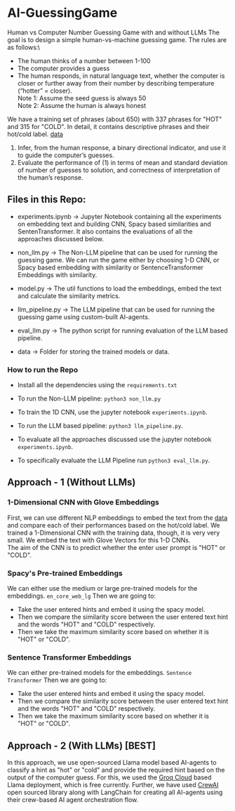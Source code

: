 # AI-GuessingGame
Human vs Computer Number Guessing Game with and without LLMs
The goal is to design a simple human-vs-machine guessing
game.
The rules are as follows:\
- The human thinks of a number between 1-100
- The computer provides a guess
- The human responds, in natural language text, whether the computer is closer or
further away from their number by describing temperature (“hotter” = closer).\
Note 1: Assume the seed guess is always 50 \
Note 2: Assume the human is always honest 

We have a training set of phrases (about 650) with 337 phrases for "HOT" and 315 for "COLD". In detail, it contains descriptive phrases and their hot/cold label. [data](https://github.com/ayanavasarkar/AI-GuessingGame/blob/main/data/train_data.csv)

1. Infer, from the human response, a binary directional indicator, and use it to guide
the computer’s guesses.
2. Evaluate the performance of (1) in terms of mean and standard deviation of
number of guesses to solution, and correctness of interpretation of the human’s
response.


## Files in this Repo:
-  experiments.ipynb -> Jupyter Notebook containing all the experiments on embedding text and building CNN, Spacy based similarities and SentenTransformer. It also contains the evaluations of all the approaches discussed below.

- non_llm.py -> The Non-LLM pipeline that can be used for running the guessing game. We can run the game either by choosing 1-D CNN, or Spacy based embedding with similarity or SentenceTransformer Embeddings with similarity.

- model.py -> The util functions to load the embeddings, embed the text and calculate the similarity metrics.

- llm_pipeline.py -> The LLM pipeline that can be used for running the guessing game using custom-built AI-agents.

- eval_llm.py -> The python script for running evaluation of the LLM based pipeline.

- data -> Folder for storing the trained models or data.

### How to run the Repo

* Install all the dependencies using the `requirements.txt`

* To run the Non-LLM pipeline: `python3 non_llm.py`

* To train the 1D CNN, use the jupyter notebook `experiments.ipynb`.

* To run the LLM based pipeline: `python3 llm_pipeline.py`.

* To evaluate all the approaches discussed use the jupyter notebook `experiments.ipynb`.

* To specifically evaluate the LLM Pipeline run `python3 eval_llm.py`.

## Approach - 1 (Without LLMs)

### 1-Dimensional CNN with Glove Embeddings
First, we can use different NLP embeddings to embed the text from the [data](https://github.com/ayanavasarkar/AI-GuessingGame/blob/main/data/train_data.csv) and compare each of their performances based on the hot/cold label. We trained a 1-Dimensional CNN with the training data, though, it is very very small. We embed the text with Glove Vectors for this 1-D CNNs.\
The aim of the CNN is to predict whether the enter user prompt is "HOT" or "COLD".


### Spacy's Pre-trained Embeddings
We can either use the medium or large pre-trained models for the embeddings. `en_core_web_lg`
Then we are going to:
- Take the user entered hints and embed it using the spacy model.
- Then we compare the similarity score between the user entered text hint and the words "HOT" and "COLD" respectively.
- Then we take the maximum similarity score based on whether it is "HOT" or "COLD".

### Sentence Transformer Embeddings
We can either pre-trained models for the embeddings. `Sentence Transformer`
Then we are going to:
- Take the user entered hints and embed it using the spacy model.
- Then we compare the similarity score between the user entered text hint and the words "HOT" and "COLD" respectively.
- Then we take the maximum similarity score based on whether it is "HOT" or "COLD".

## Approach - 2 (With LLMs) [BEST]

In this approach, we use open-sourced Llama model based AI-agents to classify a hint as "hot" or "cold" and provide the required hint based on the output of the computer guess. For this, we used the [Groq Cloud](https://console.groq.com/playground) based Llama deployment, which is free currently.  Further, we have used [CrewAI](https://www.crewai.com/) open sourced library along with LangChain for creating all AI-agents using their crew-based AI agent orchestration flow.